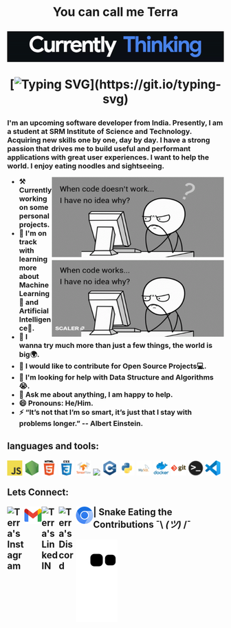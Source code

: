 <h1 align="center">
You can call me Terra
<p>

![Currently Coding](https://raw.githubusercontent.com/Terra-01/Google_Style_Sliding_Text/main/GSSTg.gif)

<p>
    
[![Typing SVG](https://readme-typing-svg.herokuapp.com?font=Fira+Code&pause=1000&color=0080FB&center=true&width=435&lines=Hello%2C+I+am+Shivam+Singh.;Namaste.;Nice+to+meet+you!)](https://git.io/typing-svg)

 

<h3 align="left">
    
I'm an upcoming software developer from India. Presently, I am a student at SRM Institute of Science and Technology. Acquiring new skills one by one, day by day. I have a strong passion that drives me to build useful and performant applications with great user experiences. I want to help the world. I enjoy eating noodles and sightseeing.

<p>
    <img align="right" alt="GIF" src="https://raw.githubusercontent.com/Terra-01/Terra-01/main/code.gif" width="400" height="370" />

- ⚒️ Currently working on some personal projects.
- 🌱 I'm on track with learning more about Machine Learning🦾 and Artificial Intelligence🤖.
- 🔭 I wanna try much more than just a few things, the world is big🌍.
- 🤝 I would like to contribute for Open Source Projects💻.
- 🤔 I'm looking for help with Data Structure and Algorithms😭.
- 💬 Ask me about anything, I am happy to help.
- 😄 Pronouns: He/Him.
- ⚡ “It’s not that I’m so smart, it’s just that I stay with problems longer.” -- Albert Einstein.

<h2 align="left">
    
**languages and tools:**  
    
<p>
    
<code><img height="35" src="https://raw.githubusercontent.com/github/explore/80688e429a7d4ef2fca1e82350fe8e3517d3494d/topics/javascript/javascript.png"></code>
<code><img height="35" src="https://raw.githubusercontent.com/github/explore/80688e429a7d4ef2fca1e82350fe8e3517d3494d/topics/nodejs/nodejs.png"></code>
<code><img height="35" src="https://raw.githubusercontent.com/github/explore/80688e429a7d4ef2fca1e82350fe8e3517d3494d/topics/html/html.png"></code>
<code><img height="35" src="https://raw.githubusercontent.com/github/explore/80688e429a7d4ef2fca1e82350fe8e3517d3494d/topics/css/css.png"></code>
<code><img height="35" src="https://raw.githubusercontent.com/github/explore/80688e429a7d4ef2fca1e82350fe8e3517d3494d/topics/tensorflow/tensorflow.png"></code>
<code><img height="35" src="https://raw.githubusercontent.com/pytorch/pytorch/master/docs/source/_static/img/pytorch-logo-flame.png"></code>
<code><img height="35" src="https://raw.githubusercontent.com/github/explore/80688e429a7d4ef2fca1e82350fe8e3517d3494d/topics/cpp/cpp.png"></code>
<code><img height="35" src="https://raw.githubusercontent.com/github/explore/80688e429a7d4ef2fca1e82350fe8e3517d3494d/topics/python/python.png"></code>
<code><img height="35" src="https://raw.githubusercontent.com/github/explore/80688e429a7d4ef2fca1e82350fe8e3517d3494d/topics/mysql/mysql.png"></code>
<code><img height="35" src="https://raw.githubusercontent.com/github/explore/80688e429a7d4ef2fca1e82350fe8e3517d3494d/topics/docker/docker.png"></code>
<code><img height="35" src="https://raw.githubusercontent.com/github/explore/80688e429a7d4ef2fca1e82350fe8e3517d3494d/topics/git/git.png"></code>
<code><img height="35" src="https://raw.githubusercontent.com/github/explore/d92924b1d925bb134e308bd29c9de6c302ed3beb/topics/terminal/terminal.png"></code>
<code><img height="35" src="https://raw.githubusercontent.com/github/explore/bbd48b997e8d0bef63f676eca4da5e1f76487b56/topics/visual-studio-code/visual-studio-code.png"></code>

<p>
    
**Lets Connect:** 
 
<p>
    
    
<a href="https://www.instagram.com/terra_shivam/">
  <img align="left" alt="Terra's Instagram" width="40px" src="https://raw.githubusercontent.com/hussainweb/hussainweb/main/icons/instagram.png" />
</a>
<a href="mailto:thisisshivam@icloud.com">
  <img align="left" alt="Terra's Mail" width="40px" src="https://raw.githubusercontent.com/github/explore/8f19e4dbbf13418dc1b1d58bb265953553c15a46/topics/gmail/gmail.png" />
</a>
<a href="https://www.linkedin.com/in/shivam91s/">
  <img align="left" alt="Terra's LinkedIN" width="40px" src="https://raw.githubusercontent.com/peterthehan/peterthehan/master/assets/linkedin.svg" />
</a>
<a href="https://discordapp.com/users/Terra#5293/">
  <img align="left" alt="Terra's Discord" width="40px" src="https://raw.githubusercontent.com/peterthehan/peterthehan/master/assets/discord.svg" />
</a>
<a href="https://terra01.vercel.app/">
  <img align="left" alt="Terra's Discord" width="40px" src="https://raw.githubusercontent.com/github/explore/2a2c984d5ec9cd3edd54fa36e13d7f6fd6d4cf72/topics/chromium/chromium.png" />
</a>
    
<p>
    
 
    
**| Snake Eating the Contributions ¯\ _(ツ)_ /¯**
    
![Snake animation](https://github.com/Terra-01/Terra-01/blob/output/github-contribution-grid-snake.svg)
    
    
    
    
    
